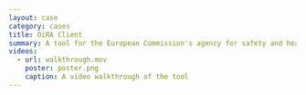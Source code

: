```yaml
---
layout: case
category: cases
title: OiRA Client
summary: A tool for the European Commission's agency for safety and health at work that allows users to take a survey on the safety of the working conditions in their companies.
videos: 
  - url: walkthrough.mov
  	poster: poster.png
    caption: A video walkthrough of the tool
---
```

